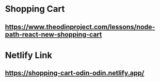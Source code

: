 # Shopping Cart
## https://www.theodinproject.com/lessons/node-path-react-new-shopping-cart

# Netlify Link
## https://shopping-cart-odin-odin.netlify.app/
